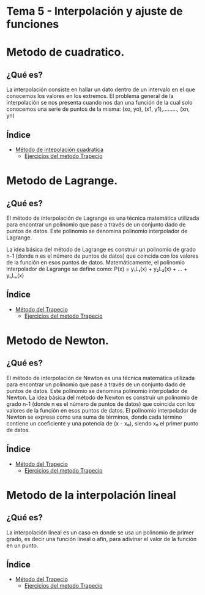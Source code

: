 # Tema 5 - Interpolación y ajuste de funciones

# Metodo de cuadratico.

## ¿Qué es?
La interpolación consiste en hallar un dato dentro de un intervalo en el que conocemos los valores en los extremos.
El problema general de la interpolación se nos presenta cuando nos dan una función de la cual solo conocemos una serie de puntos de la misma:
(xo, yo), (x1, y1),........., (xn, yn)

## Índice
- [Método de intepolación cuadratica](Metodo_de_interpolacion_cuadratica/Descripcion.md)
  - [Ejercicios del metodo Trapecio](Metodo_de_interpolacion_cuadratica/Descripcion.md/Codigos)

# Metodo de Lagrange.

## ¿Qué es?
El método de interpolación de Lagrange es una técnica matemática utilizada para encontrar un polinomio que pase a través de un conjunto dado de puntos de datos. Este polinomio se denomina polinomio interpolador de Lagrange.

La idea básica del método de Lagrange es construir un polinomio de grado n-1 (donde n es el número de puntos de datos) que coincida con los valores de la función en esos puntos de datos. Matemáticamente, el polinomio interpolador de Lagrange se define como:
P(x) = y₁L₁(x) + y₂L₂(x) + ... + yₙLₙ(x)
    
## Índice
- [Método del Trapecio](Metodo_del_trapecio/Descripcion.md)
  - [Ejercicios del metodo Trapecio](Metodo_del_trapecio/Codigos)


# Metodo de Newton.

## ¿Qué es?

El método de interpolación de Newton es una técnica matemática utilizada para encontrar un polinomio que pase a través de un conjunto dado de puntos de datos. Este polinomio se denomina polinomio interpolador de Newton.
La idea básica del método de Newton es construir un polinomio de grado n-1 (donde n es el número de puntos de datos) que coincida con los valores de la función en esos puntos de datos. El polinomio interpolador de Newton se expresa como una suma de términos, donde cada término contiene un coeficiente y una potencia de (x - x₀), siendo x₀ el primer punto de datos.

## Índice
- [Método del Trapecio](Metodo_del_trapecio/Descripcion.md)
  - [Ejercicios del metodo Trapecio](Metodo_del_trapecio/Codigos)


# Metodo de la interpolación lineal

## ¿Qué es?

La interpolación lineal es un caso en donde se usa un polinomio de primer grado, es decir una función lineal o afín, para adivinar el valor de la función en un punto.

## Índice
- [Método del Trapecio](Metodo_del_trapecio/Descripcion.md)
  - [Ejercicios del metodo Trapecio](Metodo_del_trapecio/Codigos)
